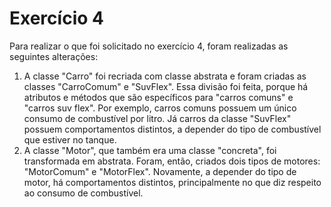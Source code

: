 # Exercício 4

Para realizar o que foi solicitado no exercício 4, foram realizadas as seguintes alterações:
1. A classe "Carro" foi recriada com classe abstrata e foram criadas as classes "CarroComum" e "SuvFlex". Essa divisão foi feita, porque há atributos e métodos que são específicos para "carros comuns" e "carros suv flex". Por exemplo, carros comuns possuem um único consumo de combustível por litro. Já carros da classe "SuvFlex" possuem comportamentos distintos, a depender do tipo de combustível que estiver no tanque.
2. A classe "Motor", que também era uma classe "concreta", foi transformada em abstrata. Foram, então, criados dois tipos de motores: "MotorComum" e "MotorFlex". Novamente, a depender do tipo de motor, há comportamentos distintos, principalmente no que diz respeito ao consumo de combustível. 
